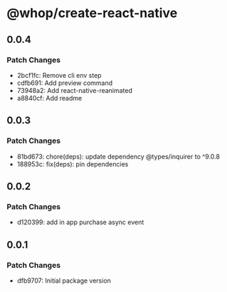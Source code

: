 # @whop/create-react-native

## 0.0.4

### Patch Changes

- 2bcf1fc: Remove cli env step
- cdfb691: Add preview command
- 73948a2: Add react-native-reanimated
- a8840cf: Add readme

## 0.0.3

### Patch Changes

- 81bd673: chore(deps): update dependency @types/inquirer to ^9.0.8
- 188953c: fix(deps): pin dependencies

## 0.0.2

### Patch Changes

- d120399: add in app purchase async event

## 0.0.1

### Patch Changes

- dfb9707: Initial package version
